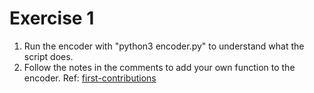 # Exercise 1
1. Run the encoder with "python3 encoder.py" to understand what the script does.
2. Follow the notes in the comments to add your own function to the encoder.
Ref:  [first-contributions](https://github.com/firstcontributions/first-contributions)

